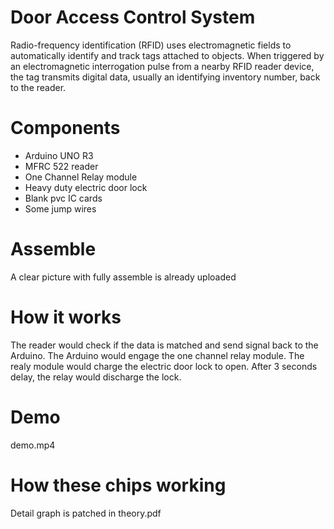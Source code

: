 # Door Access Control System
Radio-frequency identification (RFID) uses electromagnetic fields to automatically identify and track tags attached to objects. When triggered
by an electromagnetic interrogation pulse from a nearby RFID reader device, the tag transmits digital data, usually an identifying inventory
number, back to the reader. 

# Components
* Arduino UNO R3 
* MFRC 522 reader
* One Channel Relay module 
* Heavy duty electric door lock 
* Blank pvc IC cards
* Some jump wires

# Assemble
A clear picture with fully assemble is already uploaded

# How it works
The reader would check if the data is matched and send signal back to the Arduino. The Arduino would engage the one channel relay module. 
The realy module would charge the electric door lock to open. After 3 seconds delay, the relay would discharge the lock. 

# Demo
demo.mp4

# How these chips working
Detail graph is patched in theory.pdf

